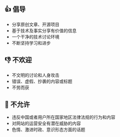## 👍 倡导

* 分享原创文章、开源项目
* 基于技术及事实分享有价值的信息
* 一个干净的技术讨论环境
* 不断坚持学习和进步

## 👎 不欢迎

* 不文明的讨论和人身攻击
* 错误、虚假、抄袭的内容或标题
* 不劳而获

## 🚫 不允许

* 违反中国或者用户所在国家地区法律法规的行为和内容
* 对网站的运营安全有潜在威胁的内容
* 色情、激进时政、意识形态方面的话题